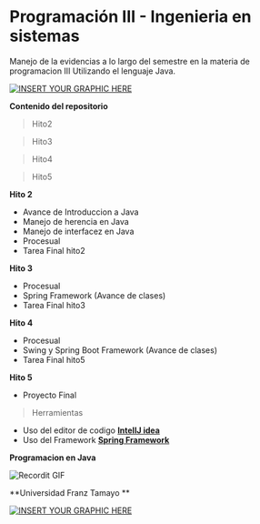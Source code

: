 # Programación III - Ingenieria en sistemas
Manejo de la evidencias a lo largo del semestre en la materia de programacion III Utilizando el lenguaje Java.


[![INSERT YOUR GRAPHIC HERE](https://i.pinimg.com/564x/f7/d6/d7/f7d6d78ea4c99a94380a48cba35cf359.jpg)]()

**Contenido del repositorio**
> Hito2 

> Hito3

> Hito4

> Hito5

**Hito 2**

- Avance de Introduccion a Java
- Manejo de herencia en Java
- Manejo de interfacez en Java
- Procesual 
- Tarea Final hito2 

**Hito 3**

- Procesual
- Spring Framework (Avance de clases)
- Tarea Final hito3

**Hito 4**

- Procesual
- Swing y Spring Boot Framework (Avance de clases)
- Tarea Final hito5

**Hito 5**

- Proyecto Final 

> Herramientas

- Uso del editor de codigo <a href="https://www.jetbrains.com/es-es/idea/" target="_blank">**IntellJ idea**</a> 
- Uso del Framework  <a href="https://start.spring.io/" target="_blank">**Spring Framework**</a> 

**Programacion en Java**


![Recordit GIF](https://i.pinimg.com/originals/2f/f2/01/2ff2014423bbd45071c8729d980ccea2.gif)


**Universidad Franz Tamayo **

[![INSERT YOUR GRAPHIC HERE](https://s3.amazonaws.com/evaluar-test-media-bucket/PROCESS/image/95/PROCESS_7f9f6fb7-51a5-4dc5-914b-3e4e708c8195_233a856f-d0ac-47ce-bfb7-1a22c628458b.png)]()

